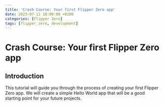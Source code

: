 ```yaml
---
title: 'Crash Course: Your first Flipper Zero app'
date: 2023-07-12 18:00:00 +0200
categories: [Flipper Zero]
tags: [flipper_zero, development]
---
```


# Crash Course: Your first Flipper Zero app

## Introduction

This tutorial will guide you through the process of creating your first Flipper Zero app. We will create a simple Hello World app that will be a good starting point for your future projects.
